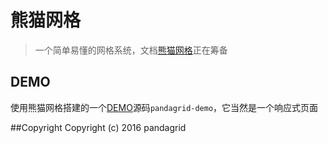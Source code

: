 # 熊猫网格
>  一个简单易懂的网格系统，文档[熊猫网格](http://chinaun.me/ "pandagrid")正在筹备 

## DEMO
使用熊猫网格搭建的一个[DEMO](http://demo.chinaun.me/pandagrid-demo)源码``` pandagrid-demo ```，它当然是一个响应式页面  

##Copyright
Copyright (c) 2016 pandagrid
